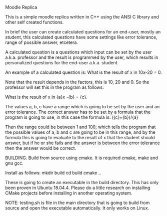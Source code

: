 Moodle Replica

This is a simple moodle replica written in C++ using the ANSI C library and other self created functions.

In brief the user can create calculated questions for an end-user, mostly an student, this calculated questions have some settings like error tolerance, range of possible answer, etcetera.

A calculated question is a questions which input can be set by the user a.k.a. professor and the result is programmed by the user, which results in personalized questions for the end-user a.k.a. student.

An example of a calculated question is:
What is the result of x in 10x-20 = 0.

Note that the result depends in the factors, this is 10, 20 and 0.
So the professor will set this in the program as follows:

What is the result of x in {a}x -{b} = {c}.

The values a, b, c have a range which is going to be set by the user and an error tolerance. The correct answer has to be set by a formula that the program is going to use, in this case the formula is:
({c}+{b})/{a}

Then the range could be between 1 and 100; which tells the program that the possible values of a, b and c are going to be in this range, and by the formula this is going to evaluate to the result of x that the student should answer, but if he or she fails and the answer is between the error tolerance then the answer would be correct.

BUILDING.
Build from source using cmake.
It is required cmake, make and gnu gcc.

Install as follows:
mkdir build
cd build
cmake ..

These is going to create an executable in the build directory.
This has only been proven in Ubuntu 18.04.4.
Please do a little research on installing CMake projects before installing in another operating system.

NOTE:
testing.sh is file in the main directory that is going to build from source and open the executable automatically. It only works on Linux.
